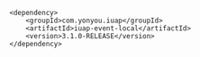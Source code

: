 	<dependency>
		<groupId>com.yonyou.iuap</groupId>
		<artifactId>iuap-event-local</artifactId>
		<version>3.1.0-RELEASE</version>
	</dependency>
